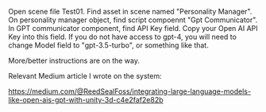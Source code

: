 Open scene file Test01. Find asset in scene named "Personality Manager". On personality manager object, find script compoennt "Gpt Communicator". In GPT communicator component, find API Key field. Copy your Open AI API Key into this field. If you do not have access to gpt-4, you will need to change Model field to "gpt-3.5-turbo", or something like that.

More/better instructions are on the way.

Relevant Medium article I wrote on the system:

https://medium.com/@ReedSealFoss/integrating-large-language-models-like-open-ais-gpt-with-unity-3d-c4e2faf2e82b
